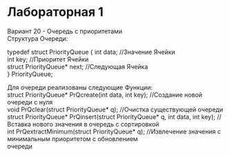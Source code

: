 # Лабораторная 1 
Вариант 20 - Очередь с приоритетами <br>
Структура Очереди: <br>
<p>typedef struct PriorityQueue {
	int data; //Значение Ячейки<br>
	int key; //Приоритет Ячейки<br>
	struct PriorityQueue* next; //Следующая Ячейка<br>
} PriorityQueue;</p>
<p>Для очереди реализованы следующие Функции:<br>
struct PriorityQueue* PrQcreate(int data, int key); //Создание новой очереди с нуля<br>
void PrQclear(struct PriorityQueue* q); //Очистка существующей очереди<br>
struct PriorityQueue* PrQinsert(struct PriorityQueue* q, int data, int key); //Вставка нового значения в очередь с сортировкой<br>
int PrQextractMinimum(struct PriorityQueue* q); //Извлечение значения с минимальным приоритетом с обновлением<br> очереди</p>